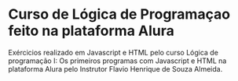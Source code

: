 # Curso de Lógica de Programaçao feito na plataforma Alura

Exércicios realizado em Javascript e HTML pelo curso Lógica de programação I: Os primeiros programas com Javascript e HTML na plataforma Alura pelo Instrutor Flavio Henrique de Souza Almeida.
